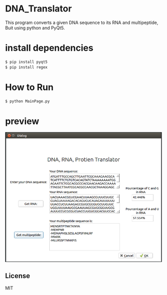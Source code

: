 # DNA_Translator
This program converts a given DNA sequence to its RNA and multipeptide, Buit using python and PyQt5.
# install dependencies

```sh
$ pip install pyqt5
$ pip install regex
```

# How to Run

```sh
$ python MainPage.py
```

# preview
![alt text](https://github.com/ahmedsifbenmessaoud/DNA_Translator/blob/master/Screenshot%20from%202019-07-24%2022-41-16.png)

License
----

MIT

